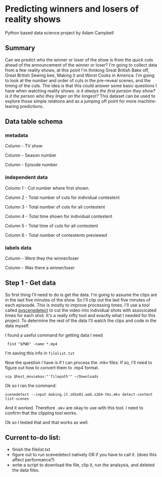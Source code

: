 # Predicting winners and losers of reality shows
Python based data science project by Adam Campbell

## Summary
Can we predict who the winner or loser of the show is from the quick cuts ahead of the announcement of the winner or loser?  I'm going to collect data from a few reality shows, at this point I'm thinking Great British Bake off, Great British Sewing bee, Making it and Worst Cooks in America.  I'm going to look at the number and order of cuts in the pre-reveal scenes, and the timing of the cuts.  The idea is that this could answer some basic questions I have when watching reality shows.  <i> is it always the first persion they show? is it the person who they linger on the longest? </i> This dataset can be used to explore those simple relations and as a jumping off point for more machine-learing predictions. 

## Data table schema
### metadata
Column - TV show

Column - Season number 

Column - Episode number

### independent data
Column 1 - Cut number where first shown.

Column 2 - Total number of cuts for individual contestent

Column 3 - Total number of cuts for all contestent

Column 4 - Total time shown for individual contestent

Column 5 - Total time of cuts for all contestent

Column 6 - Total number of contestents previewed

### labels data
Column - Were they the winner/loser

Column - Was there a winner/loser

## Step 1 - Get data

So first thing I'll need to do is get the data.  I'm going to assume the clips are in the last five minutes of the show.  So I'll clip out the last five minutes of each episosde.  This is mostly to improve processing times.  I'll use a tool called [pyscenedetect](https://pyscenedetect.readthedocs.io/en/latest/) to cut the video into individual shots with associcated times for each shot.  It's a really nifty tool and exactly what I needed for this project.  To determine the rest of the data I'll watch the clips and code in the data myself.  

I found a useful command for getting data I need

` find "$PWD" -name *.mp4`

I'm saving this info in `filelist.txt`

Now the question I have is if I can process the .mkv files.  If so, I'll need to figure out how to convert them to .mp4 format.

`scp $host_moviebox:"'filepath'" ~/Downloads`

Ok so I ran the command:

`scenedetect --input making.it.s01e01.web.x264-tbs.mkv detect-content list-scenes`

And it worked.  Therefore `.mkv` are okay to use with this tool.  I need to confirm that the clipping tool works.

Ok so I tested that and that works as well.


## Current to-do list:
- finish the filelist.txt
- figure out to run scenedetect natively OR if you have to call it.  (does this affect performance?)
- write a script to download the file, clip it, run the analsysis, and deleted the data files.